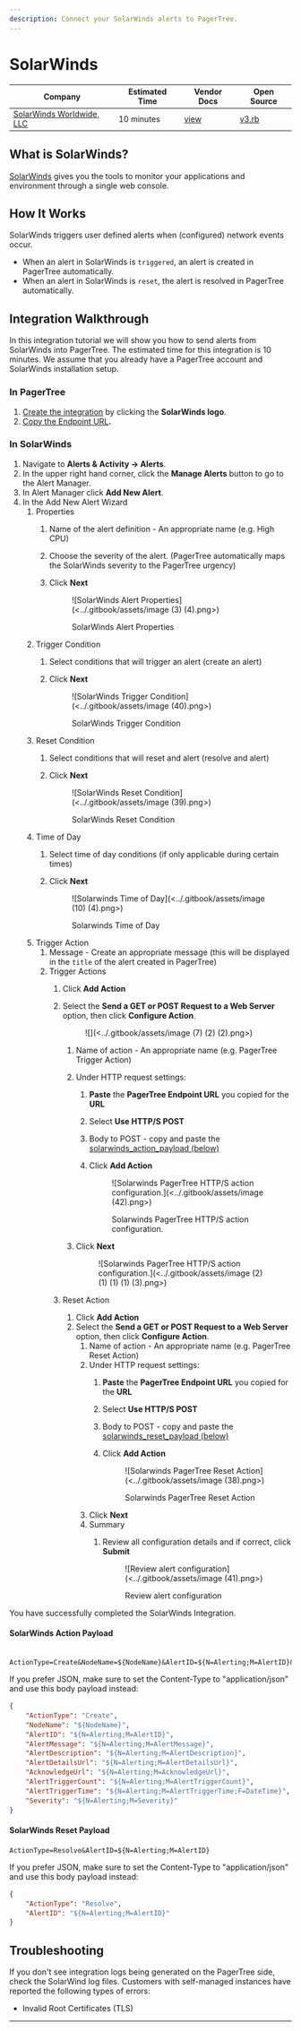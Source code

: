 ```yaml
---
description: Connect your SolarWinds alerts to PagerTree.
---
```


# SolarWinds

| Company                                                  | Estimated Time | Vendor Docs                                                                                                                                                                                 | Open Source                                                                                                                     |
| -------------------------------------------------------- | -------------- | ------------------------------------------------------------------------------------------------------------------------------------------------------------------------------------------- | ------------------------------------------------------------------------------------------------------------------------------- |
| [SolarWinds Worldwide, LLC](https://www.solarwinds.com/) | 10 minutes     | [view](https://support.solarwinds.com/Success\_Center/Orion\_Platform/Orion\_Documentation/Orion\_Platform\_Administrator\_Guide/Available\_alert\_actions/Send\_a\_GET\_or\_POST\_request) | [v3.rb](https://github.com/PagerTree/pager\_tree-integrations/blob/main/app/models/pager\_tree/integrations/solar\_winds/v3.rb) |

## What is SolarWinds?

[SolarWinds](https://www.solarwinds.com/) gives you the tools to monitor your applications and environment through a single web console.

## How It Works

SolarWinds triggers user defined alerts when (configured) network events occur.

* When an alert in SolarWinds is `triggered`, an alert is created in PagerTree automatically.
* When an alert in SolarWinds is `reset`, the alert is resolved in PagerTree automatically.

## Integration Walkthrough

In this integration tutorial we will show you how to send alerts from SolarWinds into PagerTree. The estimated time for this integration is 10 minutes. We assume that you already have a PagerTree account and SolarWinds installation setup.

### In PagerTree

1. [Create the integration](introduction.md#create-an-integration) by clicking the **SolarWinds logo**.
2. [Copy the Endpoint URL](introduction.md#copy-the-endpoint-url)**.**

### In SolarWinds

1. Navigate to **Alerts & Activity -> Alerts**.
2. In the upper right hand corner, click the **Manage Alerts** button to go to the Alert Manager.
3. In Alert Manager click **Add New Alert**.
4. In the Add New Alert Wizard
   1. Properties
      1. Name of the alert definition - An appropriate name (e.g. High CPU)
      2. Choose the severity of the alert. (PagerTree automatically maps the SolarWinds severity to the PagerTree urgency)
      3.  Click **Next**

          <figure>![SolarWinds Alert Properties](<../.gitbook/assets/image (3) (4).png>)<figcaption><p>SolarWinds Alert Properties</p></figcaption></figure>
   2. Trigger Condition
      1. Select conditions that will trigger an alert (create an alert)
      2.  Click **Next**

          <figure>![SolarWinds Trigger Condition](<../.gitbook/assets/image (40).png>)<figcaption><p>SolarWinds Trigger Condition</p></figcaption></figure>
   3. Reset Condition
      1. Select conditions that will reset and alert (resolve and alert)
      2.  Click **Next**

          <figure>![SolarWinds Reset Condition](<../.gitbook/assets/image (39).png>)<figcaption><p>SolarWinds Reset Condition</p></figcaption></figure>
   4. Time of Day
      1. Select time of day conditions (if only applicable during certain times)
      2.  Click **Next**

          <figure>![Solarwinds Time of Day](<../.gitbook/assets/image (10) (4).png>)<figcaption><p>Solarwinds Time of Day</p></figcaption></figure>
   5. Trigger Action
      1. Message - Create an appropriate message (this will be displayed in the `title` of the alert created in PagerTree)
      2. Trigger Actions
         1. Click **Add Action**
         2.  Select the **Send a GET or POST Request to a Web Server** option, then click **Configure Action**.



             <figure>![](<../.gitbook/assets/image (7) (2) (2).png>)<figcaption></figcaption></figure>

             1. Name of action - An appropriate name (e.g. PagerTree Trigger Action)
             2. Under HTTP request settings:
                1. **Paste** the **PagerTree Endpoint URL** you copied for the **URL**
                2. Select **Use HTTP/S POST**
                3. Body to POST - copy and paste the [solarwinds\_action\_payload (below)](solarwinds.md#solarwinds-action-payload)
                4.  Click **Add Action**

                    <figure>![Solarwinds PagerTree HTTP/S action configuration.](<../.gitbook/assets/image (42).png>)<figcaption><p>Solarwinds PagerTree HTTP/S action configuration.</p></figcaption></figure>
             3.  Click **Next**

                 <figure>![Solarwinds PagerTree HTTP/S action configuration.](<../.gitbook/assets/image (2) (1) (1) (1) (3).png>)<figcaption></figcaption></figure>
         3. Reset Action
            1. Click **Add Action**
            2. Select the **Send a GET or POST Request to a Web Server** option, then click **Configure Action**.
               1. Name of action - An appropriate name (e.g. PagerTree Reset Action)
               2. Under HTTP request settings:
                  1. **Paste** the **PagerTree Endpoint URL** you copied for the **URL**
                  2. Select **Use HTTP/S POST**
                  3. Body to POST - copy and paste the [solarwinds\_reset\_payload (below)](solarwinds.md#solarwinds-reset-payload)
                  4.  Click **Add Action**

                      <figure>![Solarwinds PagerTree Reset Action](<../.gitbook/assets/image (38).png>)<figcaption><p>Solarwinds PagerTree Reset Action</p></figcaption></figure>
               3. Click **Next**
               4. Summary
                  1.  Review all configuration details and if correct, click **Submit**

                      <figure>![Review alert configuration](<../.gitbook/assets/image (41).png>)<figcaption><p>Review alert configuration</p></figcaption></figure>

You have successfully completed the SolarWinds Integration.

#### SolarWinds Action Payload

```text title="solarwinds_action_payload.url"

ActionType=Create&NodeName=${NodeName}&AlertID=${N=Alerting;M=AlertID}&AlertMessage=${N=Alerting;M=AlertMessage}&AlertDescription=${N=Alerting;M=AlertDescription}&AlertDetailsUrl=${N=Alerting;M=AlertDetailsUrl}&AcknowledgeUrl=${N=Alerting;M=AcknowledgeUrl}&AlertTriggerCount=${N=Alerting;M=AlertTriggerCount}&AlertTriggerTime=${N=Alerting;M=AlertTriggerTime;F=DateTime}&Severity=${N=Alerting;M=Severity}
```

If you prefer JSON, make sure to set the Content-Type to "application/json" and use this body payload instead:

```json title="solarwinds_action_payload.json" showLineNumbers
{
    "ActionType": "Create",
    "NodeName": "${NodeName}",
    "AlertID": "${N=Alerting;M=AlertID}",
    "AlertMessage": "${N=Alerting;M=AlertMessage}",
    "AlertDescription": "${N=Alerting;M=AlertDescription}",
    "AlertDetailsUrl": "${N=Alerting;M=AlertDetailsUrl}",
    "AcknowledgeUrl": "${N=Alerting;M=AcknowledgeUrl}",
    "AlertTriggerCount": "${N=Alerting;M=AlertTriggerCount}",
    "AlertTriggerTime": "${N=Alerting;M=AlertTriggerTime;F=DateTime}",
    "Severity": "${N=Alerting;M=Severity}"
}
```

#### SolarWinds Reset Payload

```text title="solarwinds_reset_payload.url"
ActionType=Resolve&AlertID=${N=Alerting;M=AlertID}
```

If you prefer JSON, make sure to set the Content-Type to "application/json" and use this body payload instead:

```json
{
    "ActionType": "Resolve",
    "AlertID": "${N=Alerting;M=AlertID}"
}
```

## Troubleshooting

If you don't see integration logs being generated on the PagerTree side, check the SolarWind log files. Customers with self-managed instances have reported the following types of errors:

* Invalid Root Certificates (TLS)

***
